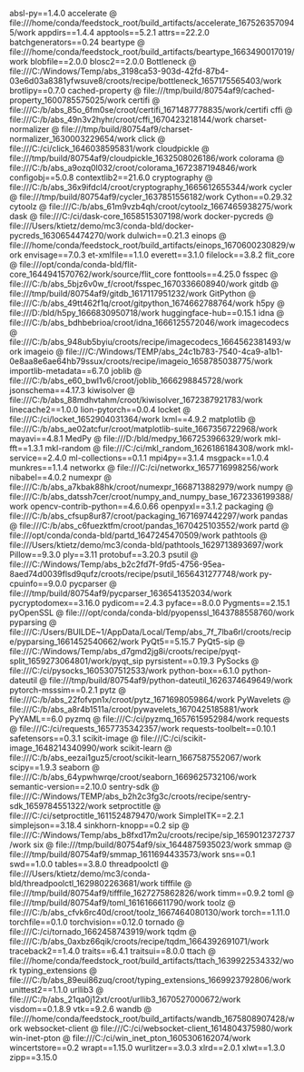 absl-py==1.4.0
accelerate @ file:///home/conda/feedstock_root/build_artifacts/accelerate_1675263570945/work
appdirs==1.4.4
apptools==5.2.1
attrs==22.2.0
batchgenerators==0.24
beartype @ file:///home/conda/feedstock_root/build_artifacts/beartype_1663490017019/work
blobfile==2.0.0
blosc2==2.0.0
Bottleneck @ file:///C:/Windows/Temp/abs_3198ca53-903d-42fd-87b4-03e6d03a8381yfwsuve8/croots/recipe/bottleneck_1657175565403/work
brotlipy==0.7.0
cached-property @ file:///tmp/build/80754af9/cached-property_1600785575025/work
certifi @ file:///C:/b/abs_85o_6fm0se/croot/certifi_1671487778835/work/certifi
cffi @ file:///C:/b/abs_49n3v2hyhr/croot/cffi_1670423218144/work
charset-normalizer @ file:///tmp/build/80754af9/charset-normalizer_1630003229654/work
click @ file:///C:/ci/click_1646038595831/work
cloudpickle @ file:///tmp/build/80754af9/cloudpickle_1632508026186/work
colorama @ file:///C:/b/abs_a9ozq0l032/croot/colorama_1672387194846/work
configobj==5.0.8
contextlib2==21.6.0
cryptography @ file:///C:/b/abs_36x9ifdcl4/croot/cryptography_1665612655344/work
cycler @ file:///tmp/build/80754af9/cycler_1637851556182/work
Cython==0.29.32
cytoolz @ file:///C:/b/abs_61m9vzb4qh/croot/cytoolz_1667465938275/work
dask @ file:///C:/ci/dask-core_1658515307198/work
docker-pycreds @ file:///Users/ktietz/demo/mc3/conda-bld/docker-pycreds_1630654474270/work
dulwich==0.21.3
einops @ file:///home/conda/feedstock_root/build_artifacts/einops_1670600230829/work
envisage==7.0.3
et-xmlfile==1.1.0
everett==3.1.0
filelock==3.8.2
flit_core @ file:///opt/conda/conda-bld/flit-core_1644941570762/work/source/flit_core
fonttools==4.25.0
fsspec @ file:///C:/b/abs_5bjz6v0w_f/croot/fsspec_1670336608940/work
gitdb @ file:///tmp/build/80754af9/gitdb_1617117951232/work
GitPython @ file:///C:/b/abs_49tt462f1q/croot/gitpython_1674662788764/work
h5py @ file:///D:/bld/h5py_1666830950718/work
huggingface-hub==0.15.1
idna @ file:///C:/b/abs_bdhbebrioa/croot/idna_1666125572046/work
imagecodecs @ file:///C:/b/abs_948ub5byiu/croots/recipe/imagecodecs_1664562381493/work
imageio @ file:///C:/Windows/TEMP/abs_24c1b783-7540-4ca9-a1b1-0e8aa8e6ae64hb79ssux/croots/recipe/imageio_1658785038775/work
importlib-metadata==6.7.0
joblib @ file:///C:/b/abs_e60_bwl1v6/croot/joblib_1666298845728/work
jsonschema==4.17.3
kiwisolver @ file:///C:/b/abs_88mdhvtahm/croot/kiwisolver_1672387921783/work
linecache2==1.0.0
lion-pytorch==0.0.4
locket @ file:///C:/ci/locket_1652904031364/work
lxml==4.9.2
matplotlib @ file:///C:/b/abs_ae02atcfur/croot/matplotlib-suite_1667356722968/work
mayavi==4.8.1
MedPy @ file:///D:/bld/medpy_1667253966329/work
mkl-fft==1.3.1
mkl-random @ file:///C:/ci/mkl_random_1626186184308/work
mkl-service==2.4.0
ml-collections==0.1.1
mpi4py==3.1.4
msgpack==1.0.4
munkres==1.1.4
networkx @ file:///C:/ci/networkx_1657716998256/work
nibabel==4.0.2
numexpr @ file:///C:/b/abs_a7kbak88hk/croot/numexpr_1668713882979/work
numpy @ file:///C:/b/abs_datssh7cer/croot/numpy_and_numpy_base_1672336199388/work
opencv-contrib-python==4.6.0.66
openpyxl==3.1.2
packaging @ file:///C:/b/abs_cfsup8ur87/croot/packaging_1671697442297/work
pandas @ file:///C:/b/abs_c6fuezktfm/croot/pandas_1670425103552/work
partd @ file:///opt/conda/conda-bld/partd_1647245470509/work
pathtools @ file:///Users/ktietz/demo/mc3/conda-bld/pathtools_1629713893697/work
Pillow==9.3.0
ply==3.11
protobuf==3.20.3
psutil @ file:///C:/Windows/Temp/abs_b2c2fd7f-9fd5-4756-95ea-8aed74d0039flsd9qufz/croots/recipe/psutil_1656431277748/work
py-cpuinfo==9.0.0
pycparser @ file:///tmp/build/80754af9/pycparser_1636541352034/work
pycryptodomex==3.16.0
pydicom==2.4.3
pyface==8.0.0
Pygments==2.15.1
pyOpenSSL @ file:///opt/conda/conda-bld/pyopenssl_1643788558760/work
pyparsing @ file:///C:/Users/BUILDE~1/AppData/Local/Temp/abs_7f_7lba6rl/croots/recipe/pyparsing_1661452540662/work
PyQt5==5.15.7
PyQt5-sip @ file:///C:/Windows/Temp/abs_d7gmd2jg8i/croots/recipe/pyqt-split_1659273064801/work/pyqt_sip
pyrsistent==0.19.3
PySocks @ file:///C:/ci/pysocks_1605307512533/work
python-box==6.1.0
python-dateutil @ file:///tmp/build/80754af9/python-dateutil_1626374649649/work
pytorch-msssim==0.2.1
pytz @ file:///C:/b/abs_22fofvpn1x/croot/pytz_1671698059864/work
PyWavelets @ file:///C:/b/abs_a8r4b1511a/croot/pywavelets_1670425185881/work
PyYAML==6.0
pyzmq @ file:///C:/ci/pyzmq_1657615952984/work
requests @ file:///C:/ci/requests_1657735342357/work
requests-toolbelt==0.10.1
safetensors==0.3.1
scikit-image @ file:///C:/ci/scikit-image_1648214340990/work
scikit-learn @ file:///C:/b/abs_eezai1guz5/croot/scikit-learn_1667587552067/work
scipy==1.9.3
seaborn @ file:///C:/b/abs_64ypwhwrqe/croot/seaborn_1669625732106/work
semantic-version==2.10.0
sentry-sdk @ file:///C:/Windows/TEMP/abs_b2h2c3fg3c/croots/recipe/sentry-sdk_1659784551322/work
setproctitle @ file:///C:/ci/setproctitle_1611524879470/work
SimpleITK==2.2.1
simplejson==3.18.4
sinkhorn-knopp==0.2
sip @ file:///C:/Windows/Temp/abs_b8fxd17m2u/croots/recipe/sip_1659012372737/work
six @ file:///tmp/build/80754af9/six_1644875935023/work
smmap @ file:///tmp/build/80754af9/smmap_1611694433573/work
sns==0.1
swd==1.0.0
tables==3.8.0
threadpoolctl @ file:///Users/ktietz/demo/mc3/conda-bld/threadpoolctl_1629802263681/work
tifffile @ file:///tmp/build/80754af9/tifffile_1627275862826/work
timm==0.9.2
toml @ file:///tmp/build/80754af9/toml_1616166611790/work
toolz @ file:///C:/b/abs_cfvk6rc40d/croot/toolz_1667464080130/work
torch==1.11.0
torchfile==0.1.0
torchvision==0.12.0
tornado @ file:///C:/ci/tornado_1662458743919/work
tqdm @ file:///C:/b/abs_0axbz66qik/croots/recipe/tqdm_1664392691071/work
traceback2==1.4.0
traits==6.4.1
traitsui==8.0.0
ttach @ file:///home/conda/feedstock_root/build_artifacts/ttach_1639922534332/work
typing_extensions @ file:///C:/b/abs_89eui86zuq/croot/typing_extensions_1669923792806/work
unittest2==1.1.0
urllib3 @ file:///C:/b/abs_21qa0j12xt/croot/urllib3_1670527000672/work
visdom==0.1.8.9
vtk==9.2.6
wandb @ file:///home/conda/feedstock_root/build_artifacts/wandb_1675808907428/work
websocket-client @ file:///C:/ci/websocket-client_1614804375980/work
win-inet-pton @ file:///C:/ci/win_inet_pton_1605306162074/work
wincertstore==0.2
wrapt==1.15.0
wurlitzer==3.0.3
xlrd==2.0.1
xlwt==1.3.0
zipp==3.15.0
